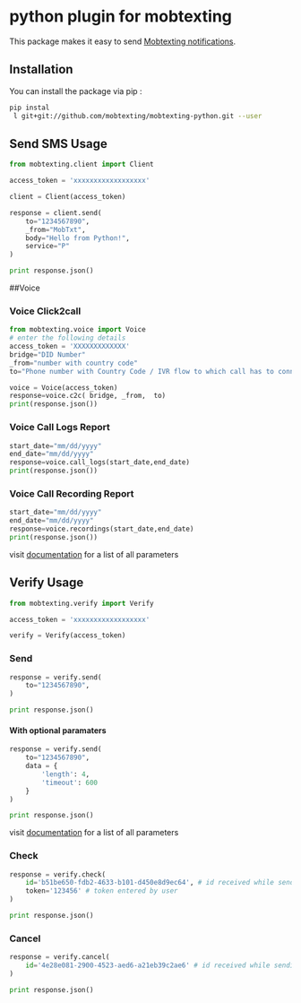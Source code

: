 # python plugin for mobtexting

This package makes it easy to send [Mobtexting notifications](https://mobtexting.com).

## Installation

You can install the package via pip :

``` bash
pip instal 
 l git+git://github.com/mobtexting/mobtexting-python.git --user
```

## Send SMS Usage

```python
from mobtexting.client import Client

access_token = 'xxxxxxxxxxxxxxxxxx'

client = Client(access_token)

response = client.send(
    to="1234567890",
    _from="MobTxt",
    body="Hello from Python!",
    service="P"
)

print response.json()
```
##Voice
### Voice Click2call
```python
from mobtexting.voice import Voice
# enter the following details
access_token = 'XXXXXXXXXXXXX'
bridge="DID Number"
_from="number with country code"
to="Phone number with Country Code / IVR flow to which call has to connect"

voice = Voice(access_token)
response=voice.c2c( bridge, _from,  to)
print(response.json())
```
### Voice  Call Logs Report
```python
start_date="mm/dd/yyyy"
end_date="mm/dd/yyyy"
response=voice.call_logs(start_date,end_date)
print(response.json())
```

### Voice  Call Recording Report
```python
start_date="mm/dd/yyyy"
end_date="mm/dd/yyyy"
response=voice.recordings(start_date,end_date)
print(response.json())
```
visit [documentation](https://portal.mobtexting.com/docs/v2/verify "documentation") for a list of all parameters


## Verify Usage
```python
from mobtexting.verify import Verify

access_token = 'xxxxxxxxxxxxxxxxxx'

verify = Verify(access_token)
```
### Send

```python
response = verify.send(
    to="1234567890",
)

print response.json()
```
#### With optional paramaters
```python
response = verify.send(
    to="1234567890",
    data = {
        'length': 4,
        'timeout': 600
    }
)

print response.json()
```
visit [documentation](https://portal.mobtexting.com/docs/v2/verify "documentation") for a list of all parameters

### Check

```python
response = verify.check(
    id='b51be650-fdb2-4633-b101-d450e8d9ec64', # id received while sending
    token='123456' # token entered by user
)

print response.json()
```

### Cancel
```python
response = verify.cancel(
    id='4e28e081-2900-4523-aed6-a21eb39c2ae6' # id received while sending
)

print response.json()
```

